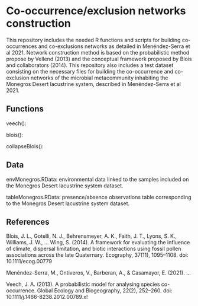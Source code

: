 # Co-occurrence/exclusion networks construction

This repository includes the needed R functions and scripts for building co-occurrences and co-exclusions networks as detailed in Menéndez-Serra et al 2021. Network construction method is based on the probabilistic method propose by Vellend (2013) and the conceptual framework proposed by Blois and collaborators (2014). This repository also includes a test dataset consisting on the necessary files for building the co-occurrence and co-exclusion networks of the microbial metacommunity inhabiting the Monegros Desert lacustrine system, described in Menéndez-Serra et al 2021. 

## Functions

veech(): 

blois():  

collapseBlois():

## Data

envMonegros.RData: environmental data linked to the samples included on the Monegros Desert lacustrine system dataset.

tableMonegros.RData: presence/absence observations table corresponding to the Monegros Desert lacustrine system dataset.



## References

Blois, J. L., Gotelli, N. J., Behrensmeyer, A. K., Faith, J. T., Lyons, S. K., Williams, J. W., … Wing, S. (2014). A framework for evaluating the influence of climate, dispersal limitation, and biotic interactions using fossil pollen associations across the late Quaternary. Ecography, 37(11), 1095–1108. doi: 10.1111/ecog.00779

Menéndez-Serra, M., Ontiveros, V., Barberan, A., & Casamayor, E. (2021). ...

Veech, J. A. (2013). A probabilistic model for analysing species co-occurrence. Global Ecology and Biogeography, 22(2), 252–260. doi: 10.1111/j.1466-8238.2012.00789.x!
